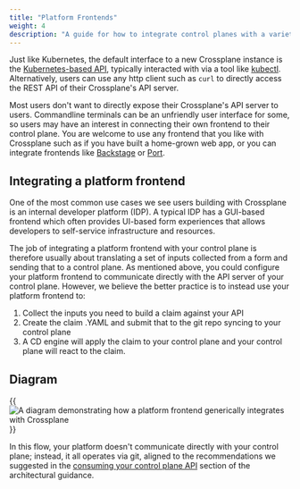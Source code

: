```yaml
---
title: "Platform Frontends"
weight: 4
description: "A guide for how to integrate control planes with a variety of interfaces"
---
```


Just like Kubernetes, the default interface to a new Crossplane instance is the [Kubernetes-based API](https://kubernetes.io/docs/tasks/administer-cluster/access-cluster-api/), typically interacted with via a tool like [kubectl](https://kubernetes.io/docs/reference/kubectl/). Alternatively, users can use any http client such as `curl` to directly access the REST API of their Crossplane's API server.

Most users don't want to directly expose their Crossplane's API server to users. Commandline terminals can be an unfriendly user interface for some, so users may have an interest in connecting their own frontend to their control plane. You are welcome to use any frontend that you like with Crossplane such as if you have built a home-grown web app, or you can integrate frontends like [Backstage](https://backstage.io/) or [Port](https://www.getport.io/).

## Integrating a platform frontend

One of the most common use cases we see users building with Crossplane is an internal developer platform (IDP). A typical IDP has a GUI-based frontend which often provides UI-based form experiences that allows developers to self-service infrastructure and resources.

The job of integrating a platform frontend with your control plane is therefore usually about translating a set of inputs collected from a form and sending that to a control plane. As mentioned above, you could configure your platform frontend to communicate directly with the API server of your control plane. However, we believe the better practice is to instead use your platform frontend to:

1. Collect the inputs you need to build a claim against your API
2. Create the claim .YAML and submit that to the git repo syncing to your control plane
3. A CD engine will apply the claim to your control plane and your control plane will react to the claim.

## Diagram

{{<img src="xp-arch-framework/images/platform-frontend-flow.png" alt="A diagram demonstrating how a platform frontend generically integrates with Crossplane" size="medium" quality="100" align="center">}}

In this flow, your platform doesn't communicate directly with your control plane; instead, it all operates via git, aligned to the recommendations we suggested in the [consuming your control plane API](../../architecture/architecture-baseline-single#consume-control-plane-apis) section of the architectural guidance.